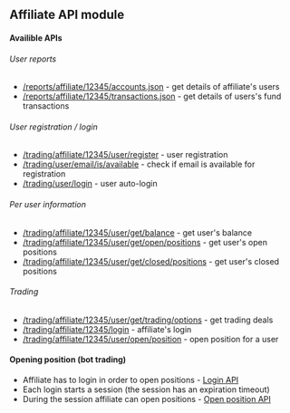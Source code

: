 ﻿## Affiliate API module

#### Availible APIs

###### User reports
- [/reports/affiliate/12345/accounts.json](accounts.json.md) - get details of affiliate's users
- [/reports/affiliate/12345/transactions.json](transactions.json.md) - get details of users's fund transactions

###### User registration / login
- [/trading/affiliate/12345/user/register](user-register.md) - user registration
- [/trading/user/email/is/available](user-email-is-available.md) - check if email is available for registration
- [/trading/user/login](user-login.md) - user auto-login

###### Per user information
- [/trading/affiliate/12345/user/get/balance](user-get-balance.md) - get user's balance
- [/trading/affiliate/12345/user/get/open/positions](user-get-open-position.md) - get user's open positions
- [/trading/affiliate/12345/user/get/closed/positions](user-get-closed-position.md) - get user's closed positions

###### Trading
- [/trading/affiliate/12345/user/get/trading/options](user-get-trading-options.md) - get trading deals
- [/trading/affiliate/12345/login](login.md) - affiliate's login
- [/trading/affiliate/12345/user/open/position](user-open-position.md) - open position for a user


#### Opening position (bot trading)
- Affiliate has to login in order to open positions - [Login API](login.md)
- Each login starts a session (the session has an expiration timeout)
- During the session affiliate can open positions - [Open position API](user-open-position.md)

